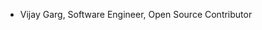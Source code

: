 - Vijay Garg, Software Engineer, Open Source Contributor

<!---
garvij/garvij is a ✨ special ✨ repository because its `README.md` (this file) appears on your GitHub profile.
You can click the Preview link to take a look at your changes.
--->
